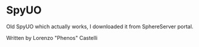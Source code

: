 # SpyUO
Old SpyUO which actually works, I downloaded it from SphereServer portal.

Written by Lorenzo "Phenos" Castelli
